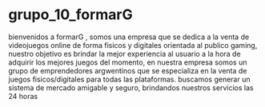 
# grupo_10_formarG

 bienvenidos a formarG , somos una empresa que se dedica a la venta de videojuegos online de forma fisicos y digitales orientada al publico gaming, nuestro objetivo es brindar la mejor experiencia al usuario a la hora de adquirir los mejores juegos del momento,
en nuestra empresa somos un grupo de emprendedores argwentinos que se especializa en la venta de juegos fisicos/digitales para todas las plataformas. buscamos generar un sistema de mercado amigable y seguro, brindandos nuestros servicios las 24 horas 

